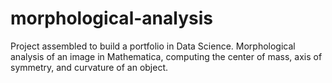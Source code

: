 # morphological-analysis
Project assembled to build a portfolio in Data Science. Morphological analysis of an image in Mathematica, computing the center of mass, axis of symmetry, and curvature of an object.
